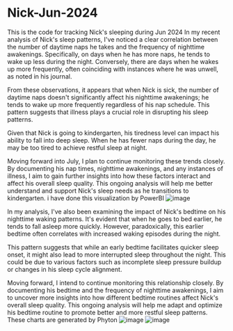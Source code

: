 # Nick-Jun-2024
This is the code for tracking Nick's sleeping during Jun 2024
In my recent analysis of Nick's sleep patterns, I've noticed a clear correlation between the number of daytime naps he takes and the frequency of nighttime awakenings. Specifically, on days when he has more naps, he tends to wake up less during the night. Conversely, there are days when he wakes up more frequently, often coinciding with instances where he was unwell, as noted in his journal.

From these observations, it appears that when Nick is sick, the number of daytime naps doesn't significantly affect his nighttime awakenings; he tends to wake up more frequently regardless of his nap schedule. This pattern suggests that illness plays a crucial role in disrupting his sleep patterns.

Given that Nick is going to kindergarten, his tiredness level can impact his ability to fall into deep sleep. When he has fewer naps during the day, he may be too tired to achieve restful sleep at night.

Moving forward into July, I plan to continue monitoring these trends closely. By documenting his nap times, nighttime awakenings, and any instances of illness, I aim to gain further insights into how these factors interact and affect his overall sleep quality. This ongoing analysis will help me better understand and support Nick's sleep needs as he transitions to kindergarten. i have done this visualization by PowerBI
![image](https://github.com/fnasiri1990/Nick-Jun-2024/assets/169179138/935acf6f-6c58-4b1d-9454-c8fa84648814)

In my analysis, I've also been examining the impact of Nick's bedtime on his nighttime waking patterns. It's evident that when he goes to bed earlier, he tends to fall asleep more quickly. However, paradoxically, this earlier bedtime often correlates with increased waking episodes during the night.

This pattern suggests that while an early bedtime facilitates quicker sleep onset, it might also lead to more interrupted sleep throughout the night. This could be due to various factors such as incomplete sleep pressure buildup or changes in his sleep cycle alignment.

Moving forward, I intend to continue monitoring this relationship closely. By documenting his bedtime and the frequency of nighttime awakenings, I aim to uncover more insights into how different bedtime routines affect Nick's overall sleep quality. This ongoing analysis will help me adapt and optimize his bedtime routine to promote better and more restful sleep patterns. These charts are generated by Phyton
![image](https://github.com/fnasiri1990/Nick-Jun-2024/assets/169179138/3708e198-5ecd-4cbf-9da7-a783617e8773)
![image](https://github.com/fnasiri1990/Nick-Jun-2024/assets/169179138/03cf117a-5236-4b31-bb6b-ea71492464cb)
